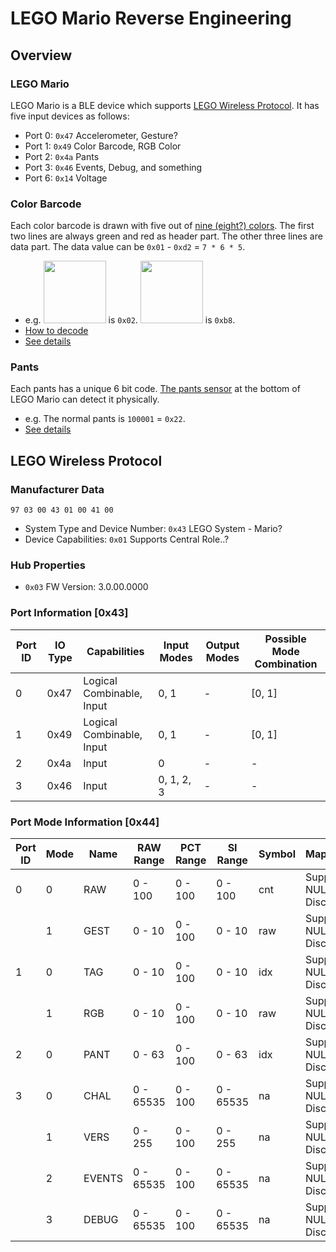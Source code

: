 # LEGO Mario Reverse Engineering

## Overview

### LEGO Mario

LEGO Mario is a BLE device which supports [LEGO Wireless Protocol](https://lego.github.io/lego-ble-wireless-protocol-docs/). It has five input devices as follows:
- Port 0: `0x47` Accelerometer, Gesture?
- Port 1: `0x49` Color Barcode, RGB Color
- Port 2: `0x4a` Pants
- Port 3: `0x46` Events, Debug, and something
- Port 6: `0x14` Voltage

### Color Barcode

Each color barcode is drawn with five out of [nine (eight?) colors](Images/barcode-colors.png). The first two lines are always green and red as header part. The other three lines are data part. The data value can be `0x01` - `0xd2` = `7 * 6 * 5`.
- e.g. <img src="Images/barcode-0x02.jpg" width="100" /> is `0x02`. <img src="Images/barcode-0xb8.jpg" width="100" /> is `0xb8`.
- [How to decode](Images/how-to-decode-barcode.png)
- [See details](IOType-0x49.md)

### Pants

Each pants has a unique 6 bit code. [The pants sensor](Images/pants-code.jpg) at the bottom of LEGO Mario can detect it physically.
- e.g. The normal pants is `100001` = `0x22`.
- [See details](IOType-0x4a.md)

## LEGO Wireless Protocol

### Manufacturer Data

```
97 03 00 43 01 00 41 00
```
- System Type and Device Number: `0x43` LEGO System - Mario?
- Device Capabilities: `0x01` Supports Central Role..?

### Hub Properties

- `0x03` FW Version: 3.0.00.0000

### Port Information [0x43]

| Port ID | IO Type | Capabilities | Input Modes | Output Modes | Possible Mode Combination |
| --- | --- | --- | --- | --- | --- |
| 0 | 0x47 | Logical Combinable, Input | 0, 1 | - | [0, 1] |
| 1 | 0x49 | Logical Combinable, Input | 0, 1 | - | [0, 1] |
| 2 | 0x4a | Input | 0 | - | - |
| 3 | 0x46 | Input | 0, 1, 2, 3 | - | - |

### Port Mode Information [0x44]

| Port ID | Mode | Name | RAW Range | PCT Range | SI Range | Symbol | Mapping | Value Format |
| --- | --- | --- | --- | --- | --- | --- | --- | --- |
| 0 | 0 | RAW | 0 - 100 | 0 - 100 | 0 - 100 | cnt | Supports NULL, Discrete | 3 * 8 bit |
|  | 1 | GEST | 0 - 10 | 0 - 100 | 0 - 10 | raw | Supports NULL, Discrete | 2 * 16 bit |
| 1 | 0 | TAG | 0 - 10 | 0 - 100 | 0 - 10 | idx | Supports NULL, Discrete | 2 * 16 bit |
|  | 1 | RGB | 0 - 10 | 0 - 100 | 0 - 10 | raw | Supports NULL, Discrete | 3 * 8 bit |
| 2 | 0 | PANT | 0 - 63 | 0 - 100 | 0 - 63 | idx | Supports NULL, Discrete | 1 * 8 bit |
| 3 | 0 | CHAL | 0 - 65535 | 0 - 100 | 0 - 65535 | na | Supports NULL, Discrete | 2 * 16 bit |
|  | 1 | VERS | 0 - 255 | 0 - 100 | 0 - 255 | na | Supports NULL, Discrete | 4 * 32 bit |
|  | 2 | EVENTS | 0 - 65535 | 0 - 100 | 0 - 65535 | na | Supports NULL, Discrete | 2 * 16 bit |
|  | 3 | DEBUG | 0 - 65535 | 0 - 100 | 0 - 65535 | na | Supports NULL, Discrete | 4 * 32 bit |

